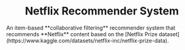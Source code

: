 <h1 align="center">Netflix Recommender System</h1>
An item-based **collaborative filtering** recommender system that recommends **Netflix** content based on the [Netflix Prize dataset](https://www.kaggle.com/datasets/netflix-inc/netflix-prize-data).
